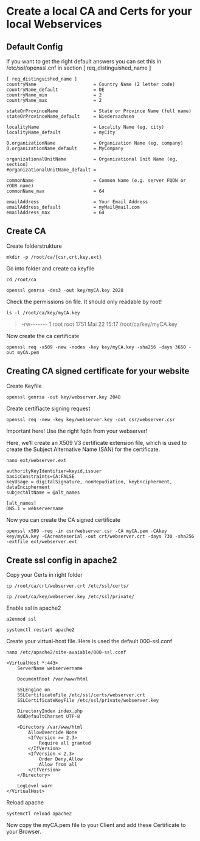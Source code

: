 # Create a local CA and Certs for your local Webservices

## Default Config

If you want to get the right default answers you can set this in
/etc/ssl/openssl.cnf in section [ req_distinguished_name ]

```
[ req_distinguished_name ]
countryName                     = Country Name (2 letter code)
countryName_default             = DE
countryName_min                 = 2
countryName_max                 = 2

stateOrProvinceName             = State or Province Name (full name)
stateOrProvinceName_default     = Niedersachsen

localityName                    = Locality Name (eg, city)
localityName_default            = myCity

0.organizationName              = Organization Name (eg, company)
0.organizationName_default      = MyCompany

organizationalUnitName          = Organizational Unit Name (eg, section)
#organizationalUnitName_default =

commonName                      = Common Name (e.g. server FQDN or YOUR name)
commonName_max                  = 64

emailAddress                    = Your Email Address
emailAddress_default            = myMail@mail.com
emailAddress_max                = 64
```

## Create CA

Create folderstrukture

```
mkdir -p /root/ca/{csr,crt,key,ext}
```

Go into folder and create ca keyfile

```
cd /root/ca
```

```
openssl genrsa -des3 -out key/myCA.key 2028
```

Check the permissions on file. It should only readable by root!

```
ls -l /root/ca/key/myCA.key
```
> -rw------- 1 root root 1751 Mai 22 15:17 /root/ca/key/myCA.key


Now create the ca certificate

```
openssl req -x509 -new -nodes -key key/myCA.key -sha256 -days 3650 -out myCA.pem
```

## Creating CA signed certificate for your website

Create Keyfile
```
openssl genrsa -out key/webserver.key 2048
```

Create certifiacte signing request
```
openssl req -new -key key/webserver.key -out csr/webserver.csr
```
Important here! Use the right fqdn from your webserver!

Here, we’ll create an X509 V3 certificate extension file, which is used to create the Subject Alternative Name (SAN) for the certificate.
```
nano ext/webserver.ext
```
```
authorityKeyIdentifier=keyid,issuer
basicConstraints=CA:FALSE
keyUsage = digitalSignature, nonRepudiation, keyEncipherment, dataEncipherment
subjectAltName = @alt_names

[alt_names]
DNS.1 = webservername
```

Now you can create the CA signed certificate
```
openssl x509 -req -in csr/webserver.csr -CA myCA.pem -CAkey key/myCA.key -CAcreateserial -out crt/webserver.crt -days 730 -sha256 -extfile ext/webserver.ext
```

## Create ssl config in apache2

Copy your Certs in right folder
```
cp /root/ca/crt/webserver.crt /etc/ssl/certs/
```
```
cp /root/ca/key/webserver.key /etc/ssl/private/
```

Enable ssl in apache2
```
a2enmod ssl
```
```
systemctl restart apache2
```

Create your virtual-host file. Here is used the default 000-ssl.conf
```
nano /etc/apache2/site-avaiable/000-ssl.conf
```
```
<VirtualHost *:443>
    ServerName webservername

    DocumentRoot /var/www/html

    SSLEngine on
    SSLCertificateFile /etc/ssl/certs/webserver.crt
    SSLCertificateKeyFile /etc/ssl/private/webserver.key

    DirectoryIndex index.php
    AddDefaultCharset UTF-8

    <Directory /var/www/html
        AllowOverride None
        <IfVersion >= 2.3>
            Require all granted
        </IfVersion>
        <IfVersion < 2.3>
            Order Deny,Allow
            Allow from all
        </IfVersion>
    </Directory>

    LogLevel warn
</VirtualHost>
```

Reload apache
```
systemctl reload apache2
```

Now copy the myCA.pem file to your Client and add these Certificate to your Browser.


